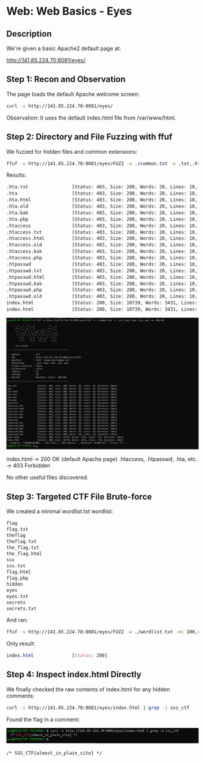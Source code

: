 # Web: Web Basics - Eyes

## Description
We're given a basic Apache2 default page at:

http://141.85.224.70:8081/eyes/

## Step 1: Recon and Observation

The page loads the default Apache welcome screen:

```bash
curl -s http://141.85.224.70:8081/eyes/
```

Observation: It uses the default index.html file from /var/www/html.

## Step 2: Directory and File Fuzzing with ffuf

We fuzzed for hidden files and common extensions:

```bash
ffuf -u http://141.85.224.70:8081/eyes/FUZZ -w ./common.txt -e .txt,.html,.bak,.old,.php -mc 200,403
```

Results:

```bash
.hta.txt                [Status: 403, Size: 280, Words: 20, Lines: 10, Duration: 28ms]
.hta                    [Status: 403, Size: 280, Words: 20, Lines: 10, Duration: 28ms]
.hta.html               [Status: 403, Size: 280, Words: 20, Lines: 10, Duration: 27ms]
.hta.old                [Status: 403, Size: 280, Words: 20, Lines: 10, Duration: 28ms]
.hta.bak                [Status: 403, Size: 280, Words: 20, Lines: 10, Duration: 28ms]
.hta.php                [Status: 403, Size: 280, Words: 20, Lines: 10, Duration: 27ms]
.htaccess               [Status: 403, Size: 280, Words: 20, Lines: 10, Duration: 28ms]
.htaccess.txt           [Status: 403, Size: 280, Words: 20, Lines: 10, Duration: 28ms]
.htaccess.html          [Status: 403, Size: 280, Words: 20, Lines: 10, Duration: 28ms]
.htaccess.old           [Status: 403, Size: 280, Words: 20, Lines: 10, Duration: 27ms]
.htaccess.bak           [Status: 403, Size: 280, Words: 20, Lines: 10, Duration: 29ms]
.htaccess.php           [Status: 403, Size: 280, Words: 20, Lines: 10, Duration: 30ms]
.htpasswd               [Status: 403, Size: 280, Words: 20, Lines: 10, Duration: 27ms]
.htpasswd.txt           [Status: 403, Size: 280, Words: 20, Lines: 10, Duration: 28ms]
.htpasswd.html          [Status: 403, Size: 280, Words: 20, Lines: 10, Duration: 28ms]
.htpasswd.bak           [Status: 403, Size: 280, Words: 20, Lines: 10, Duration: 28ms]
.htpasswd.php           [Status: 403, Size: 280, Words: 20, Lines: 10, Duration: 27ms]
.htpasswd.old           [Status: 403, Size: 280, Words: 20, Lines: 10, Duration: 27ms]
index.html              [Status: 200, Size: 10739, Words: 3431, Lines: 370, Duration: 34ms]
index.html              [Status: 200, Size: 10739, Words: 3431, Lines: 370, Duration: 29ms]
```

![img1](https://github.com/andreipopescufilimon/SSS-Web-v12-Write-Ups/blob/main/SSS%20v12%20Session%2001/images-s1/eyes1.jpg)

index.html → 200 OK (default Apache page)
.htaccess, .htpasswd, .hta, etc. → 403 Forbidden

No other useful files discovered.

## Step 3: Targeted CTF File Brute-force

We created a minimal wordlist.txt wordlist:
```
flag
flag.txt
theflag
theflag.txt
the_flag.txt
the_flag.html
sss
sss.txt
flag.html
flag.php
hidden
eyes
eyes.txt
secrets
secrets.txt
```

And ran:

```bash
ffuf -u http://141.85.224.70:8081/eyes/FUZZ -w ./wordlist.txt -mc 200,403
```

Only result:

```css
index.html              [Status: 200]
```

## Step 4: Inspect index.html Directly
We finally checked the raw contents of index.html for any hidden comments:

```bash
curl -s http://141.85.224.70:8081/eyes/index.html | grep -i sss_ctf
```

Found the flag in a comment:

![img2](https://github.com/andreipopescufilimon/SSS-Web-v12-Write-Ups/blob/main/SSS%20v12%20Session%2001/images-s1/eyes2.jpg)

```
/* SSS_CTF{almost_in_plain_site} */
```
